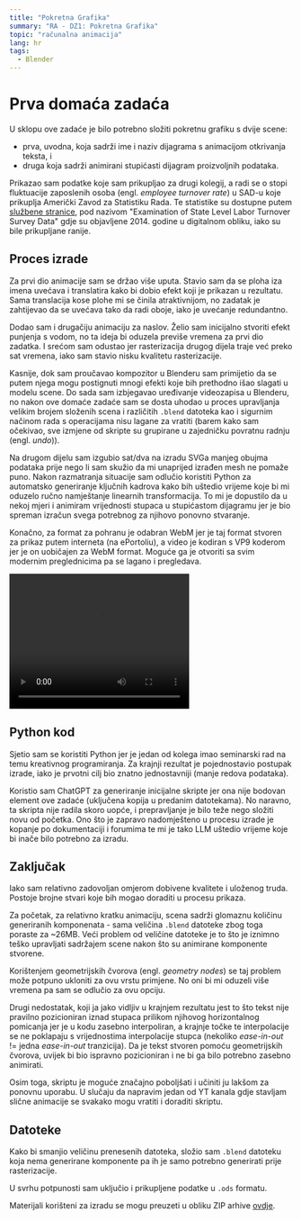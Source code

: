 ```yaml
---
title: "Pokretna Grafika"
summary: "RA - DZ1: Pokretna Grafika"
topic: "računalna animacija"
lang: hr
tags:
  - Blender
---
```


# Prva domaća zadaća

U sklopu ove zadaće je bilo potrebno složiti pokretnu grafiku s dvije scene:
- prva, uvodna, koja sadrži ime i naziv dijagrama s animacijom otkrivanja teksta, i
- druga koja sadrži animirani stupićasti dijagram proizvoljnih podataka.

Prikazao sam podatke koje sam prikupljao za drugi kolegij, a radi se o stopi
fluktuacije zaposlenih osoba (engl. _employee turnover rate_) u SAD-u koje
prikuplja Američki Zavod za Statistiku Rada. Te statistike su dostupne putem
[službene stranice](https://www.bls.gov/opub/mlr/2014/article/examination-of-state-level-labor-turnover-survey-data.htm),
pod nazivom "Examination of State Level Labor Turnover Survey Data" gdje su
objavljene 2014. godine u digitalnom obliku, iako su bile prikupljane ranije.

## Proces izrade

Za prvi dio animacije sam se držao više uputa. Stavio sam da se ploha iza imena
uvećava i translatira kako bi dobio efekt koji je prikazan u rezultatu. Sama
translacija kose plohe mi se činila atraktivnijom, no zadatak je zahtijevao da se
uvećava tako da radi oboje, iako je uvećanje redundantno.

Dodao sam i drugačiju animaciju za naslov. Želio sam inicijalno stvoriti efekt
punjenja s vodom, no ta ideja bi oduzela previše vremena za prvi dio zadatka. I
srećom sam odustao jer rasterizacija drugog dijela traje već preko sat vremena,
iako sam stavio nisku kvalitetu rasterizacije.

Kasnije, dok sam proučavao kompozitor u Blenderu sam primijetio da se putem njega
mogu postignuti mnogi efekti koje bih prethodno išao slagati u modelu scene. Do
sada sam izbjegavao uređivanje videozapisa u Blenderu, no nakon ove domaće
zadaće sam se dosta uhodao u proces upravljanja velikim brojem složenih scena i
različitih `.blend` datoteka kao i sigurnim načinom rada s operacijama nisu
lagane za vratiti (barem kako sam očekivao, sve izmjene od skripte su grupirane
u zajedničku povratnu radnju (engl. _undo_)).

Na drugom dijelu sam izgubio sat/dva na izradu SVGa manjeg obujma podataka
prije nego li sam skužio da mi unaprijed izrađen mesh ne pomaže puno. Nakon
razmatranja situacije sam odlučio koristiti Python za automatsko generiranje
ključnih kadrova kako bih uštedio vrijeme koje bi mi oduzelo ručno namještanje
linearnih transformacija. To mi je dopustilo da u nekoj mjeri i animiram
vrijednosti stupaca u stupićastom dijagramu jer je bio spreman izračun svega
potrebnog za njihovo ponovno stvaranje.

Konačno, za format za pohranu je odabran WebM jer je taj format stvoren za
prikaz putem interneta (na ePortoliu), a video je kodiran s VP9 koderom jer je
on uobičajen za WebM format. Moguće ga je otvoriti sa svim modernim
preglednicima pa se lagano i pregledava.

<video width="320" height="240" controls>
    <source src="https://caellian.github.io/blog/2025/ra_blender_motion_graphics/render.webm" type="video/webm">
    <source src="https://caellian.github.io/blog/2025/ra_blender_motion_graphics/render.mp4" type="video/mp4">
</video>

## Python kod

Sjetio sam se koristiti Python jer je jedan od kolega imao seminarski rad na
temu kreativnog programiranja. Za krajnji rezultat je pojednostavio postupak
izrade, iako je prvotni cilj bio znatno jednostavniji (manje redova podataka).

Koristio sam ChatGPT za generiranje inicijalne skripte jer ona nije bodovan
element ove zadaće (uključena kopija u predanim datotekama). No naravno, ta
skripta nije radila skoro uopće, i prepravljanje je bilo teže nego složiti novu
od početka. Ono što je zapravo nadomješteno u procesu izrade je kopanje po
dokumentaciji i forumima te mi je tako LLM uštedio vrijeme koje bi inače bilo
potrebno za izradu.

## Zaključak

Iako sam relativno zadovoljan omjerom dobivene kvalitete i uloženog truda.
Postoje brojne stvari koje bih mogao doraditi u procesu prikaza.

Za početak, za relativno kratku animaciju, scena sadrži glomaznu količinu
generiranih komponenata - sama veličina `.blend` datoteke zbog toga poraste za
~26MB. Veći problem od veličine datoteke je to što je iznimno teško upravljati
sadržajem scene nakon što su animirane komponente stvorene.

Korištenjem geometrijskih čvorova (engl. _geometry nodes_) se taj problem može
potpuno ukloniti za ovu vrstu primjene. No oni bi mi oduzeli više vremena pa sam
se odlučio za ovu opciju.

Drugi nedostatak, koji ja jako vidljiv u krajnjem rezultatu jest to što tekst
nije pravilno pozicioniran iznad stupaca prilikom njihovog horizontalnog
pomicanja jer je u kodu zasebno interpoliran, a krajnje točke te interpolacije
se ne poklapaju s vrijednostima interpolacije stupca (nekoliko _ease-in-out_ !=
jedna _ease-in-out_ tranzicija). Da je tekst stvoren pomoću geometrijskih
čvorova, uvijek bi bio ispravno pozicioniran i ne bi ga bilo potrebno zasebno
animirati.

Osim toga, skriptu je moguće značajno poboljšati i učiniti ju lakšom za
ponovnu uporabu. U slučaju da napravim jedan od YT kanala gdje stavljam slične
animacije se svakako mogu vratiti i doraditi skriptu.

## Datoteke

Kako bi smanjio veličinu prenesenih datoteka, složio sam `.blend` datoteku koja
nema generirane komponente pa ih je samo potrebno generirati prije
rasterizacije.

U svrhu potpunosti sam uključio i prikupljene podatke u `.ods` formatu.

Materijali korišteni za izradu se mogu preuzeti u obliku ZIP arhive
[ovdje](./files.zip).
